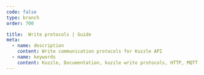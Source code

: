 ```yaml
---
code: false
type: branch
order: 700

title:  Write protocols | Guide
meta:
  - name: description
    content: Write communication protocols for Kuzzle API
  - name: keywords
    content: Kuzzle, Documentation, kuzzle write protocols, HTTP, MQTT
---
```


<Redirect to="./start-writing-protocols/" />
